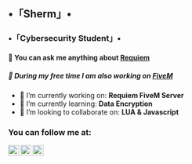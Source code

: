 ## •「Sherm」•

### •「Cybersecurity Student」•

#### 💬 You can ask me anything about [Requiem](https://discord.com/invite/Requiem)
##### 🔭 During my free time I am also working on [FiveM](https://fivem.net)

- 🔭 I’m currently working on: <b>Requiem FiveM Server </b>
- 🌱 I’m currently learning: <b>Data Encryption </b>
- 👯 I’m looking to collaborate on: <b>LUA & Javascript </b>

### You can follow me at:
[<img align="left" alt="youtube | YouTube" width="22px" src="https://cdn.jsdelivr.net/npm/simple-icons@v3/icons/youtube.svg" />](https://www.youtube.com/channel/UCczJwRSXgM9goCTjapUJLTQ/)
[<img align="left" alt="twitter | Twitter" width="22px" src="https://cdn.jsdelivr.net/npm/simple-icons@v3/icons/twitter.svg" />](https://twitter.com/shermanredux/)
[<img align="left" alt="twitch | Twitch" width="22px" src="https://cdn.jsdelivr.net/npm/simple-icons@v3/icons/twitch.svg" />](https://twitter.com/shermanredux/)


